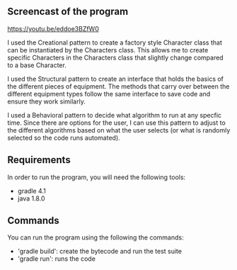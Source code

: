 ## Screencast of the program
https://youtu.be/eddoe3BZfW0

I used the Creational pattern to create a factory style Character class 
that can be instantiated by the Characters class. This allows me to create specific 
Characters in the Characters class that slightly change compared to a base Character.

I used the Structural pattern to create an interface that holds the basics of the different 
pieces of equipment. The methods that carry over between the different equipment types
follow the same interface to save code and ensure they work similarly.

I used a Behavioral pattern to decide what algorithm to run at any specfic time. Since there 
are options for the user, I can use this pattern to adjust to the different algorithms
based on what the user selects (or what is randomly selected so the code runs automated).


## Requirements

In order to run the program, you will need the following tools:

* gradle 4.1
* java 1.8.0

## Commands

You can run the program using the following the commands:

* 'gradle build': create the bytecode and run the test suite
* 'gradle run': runs the code